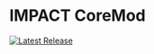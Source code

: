 # IMPACT CoreMod

[![Latest Release](https://img.shields.io/github/v/tag/GT-IMPACT/Impact-Core?label=Latest)](https://github.com/GT-IMPACT/Impact-Core/releases/latest)
